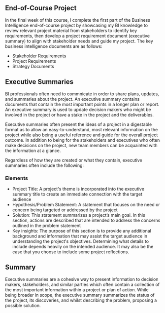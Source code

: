 ## End-of-Course Project
In the final week of this course, I complete the first part of the Business Intelligence end-of-course project by showcasing my BI knowledge to review relevant project material from stakeholders to identify key requirements, then develop a project requirement document (executive summary) to align with stakeholder needs and guide my project. The key business intelligence documents are as follows:
<ul>
  <li> Stakeholder Requirements </li>
  <li> Project Requirements </li>
  <li> Strategy Documents </li>
</ul>

## Executive Summaries
BI professionals often need to commnicate in order to share plans, updates, and summaries about the project. An executive summary contains documents that contain the most important points in a longer plan or report. An executive summary is used to update decision makers who might be involved in the project or have a stake in the project and the deliverables. 

Executive summaries often present the ideas of a project in a digestable format as to allow an easy-to-understand, most relevant information on the project while also being a useful reference and guide for the overall project outcome. In addition to being for the stakeholders and executives who often make decisions on the project, new team members can be acquainted with the information at a glance. 

Regardless of how they are created or what they contain, executive summaries often include the following:
### Elements
<ul>
  <li> Project Title: A project's theme is incorporated into the executive summary title to create an immediate connection with the target audience </li>
  <li> Hypothesis/Problem Statement: A statement that focuses on the need or concern being targeted or addressed by the project </li>
  <li> Solution: This statement summarizes a project’s main goal. In this section, actions are described that are intended to address the concerns outlined in the problem statement </li>
  <li> Key insights: The purpose of this section is to provide any additional background and information that may assist the target audience in understanding the project's objectives. Determining what details to include depends heavily on the intended audience. It may also be the case that you choose to include some project reflections. </li>
</ul>

## Summary
Executive summaries are a cohesive way to present information to decision makers, stakeholders, and similar parties which often contain a collection of the most important information within a project or plan of action. While being broader in scope, the executive summary summarizes the status of the project, its discoveries, and whilst describing the problem, proposing a possible solution. 
